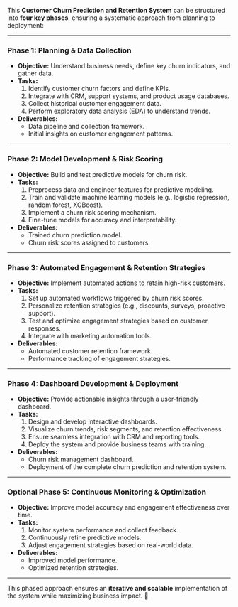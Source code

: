 This **Customer Churn Prediction and Retention System** can be structured into **four key phases**, ensuring a systematic approach from planning to deployment:

---

### **Phase 1: Planning & Data Collection**
- **Objective:** Understand business needs, define key churn indicators, and gather data.
- **Tasks:**
  1. Identify customer churn factors and define KPIs.
  2. Integrate with CRM, support systems, and product usage databases.
  3. Collect historical customer engagement data.
  4. Perform exploratory data analysis (EDA) to understand trends.
- **Deliverables:** 
  - Data pipeline and collection framework.
  - Initial insights on customer engagement patterns.

---

### **Phase 2: Model Development & Risk Scoring**
- **Objective:** Build and test predictive models for churn risk.
- **Tasks:**
  1. Preprocess data and engineer features for predictive modeling.
  2. Train and validate machine learning models (e.g., logistic regression, random forest, XGBoost).
  3. Implement a churn risk scoring mechanism.
  4. Fine-tune models for accuracy and interpretability.
- **Deliverables:** 
  - Trained churn prediction model.
  - Churn risk scores assigned to customers.

---

### **Phase 3: Automated Engagement & Retention Strategies**
- **Objective:** Implement automated actions to retain high-risk customers.
- **Tasks:**
  1. Set up automated workflows triggered by churn risk scores.
  2. Personalize retention strategies (e.g., discounts, surveys, proactive support).
  3. Test and optimize engagement strategies based on customer responses.
  4. Integrate with marketing automation tools.
- **Deliverables:** 
  - Automated customer retention framework.
  - Performance tracking of engagement strategies.

---

### **Phase 4: Dashboard Development & Deployment**
- **Objective:** Provide actionable insights through a user-friendly dashboard.
- **Tasks:**
  1. Design and develop interactive dashboards.
  2. Visualize churn trends, risk segments, and retention effectiveness.
  3. Ensure seamless integration with CRM and reporting tools.
  4. Deploy the system and provide business teams with training.
- **Deliverables:** 
  - Churn risk management dashboard.
  - Deployment of the complete churn prediction and retention system.

---

### **Optional Phase 5: Continuous Monitoring & Optimization**
- **Objective:** Improve model accuracy and engagement effectiveness over time.
- **Tasks:**
  1. Monitor system performance and collect feedback.
  2. Continuously refine predictive models.
  3. Adjust engagement strategies based on real-world data.
- **Deliverables:** 
  - Improved model performance.
  - Optimized retention strategies.

---

This phased approach ensures an **iterative and scalable** implementation of the system while maximizing business impact. 🚀
